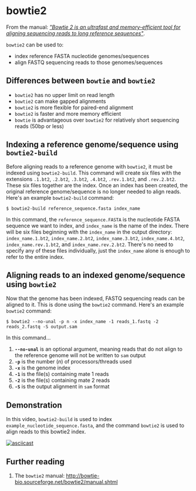 # bowtie2

From the manual: [*"Bowtie 2 is an ultrafast and memory-efficient tool for aligning sequencing reads to long reference sequences"*](http://bowtie-bio.sourceforge.net/bowtie2/manual.shtml).

`bowtie2` can be used to:
- index reference FASTA nucleotide genomes/sequences
- align FASTQ sequencing reads to those genomes/sequences

## Differences between `bowtie` and `bowtie2`

- `bowtie2` has no upper limit on read length
- `bowtie2` can make gapped alignments
- `bowtie2` is more flexible for paired-end alignment
- `bowtie2` is faster and more memory efficient
- `bowtie` is advantageous over `bowtie2` for relatively short sequencing reads (50bp or less)

## Indexing a reference genome/sequence using `bowtie2-build`

Before aligning reads to a reference genome with `bowtie2`, it must be indexed using `bowtie2-build`.
This command will create six files with the extensions `.1.bt2`, `.2.bt2`, `.3.bt2`, `.4.bt2`, `.rev.1.bt2`, and `.rev.2.bt2`.
These six files together are the index.
Once an index has been created, the original reference genome/sequence is no longer needed to align reads.
Here's an example `bowtie2-build` command:

```
$ bowtie2-build reference_sequence.fasta index_name
```

In this command, the `reference_sequence.FASTA` is the nucleotide FASTA sequence we want to index, and `index_name` is the name of the index.
There will be six files beginning with the `index_name` in the output directory: `index_name.1.bt2`, `index_name.2.bt2`, `index_name.3.bt2`, `index_name.4.bt2`, `index_name.rev.1.bt2`, and `index_name.rev.2.bt2`.
There's no need to specify any of these files individually, just the `index_name` alone is enough to refer to the entire index.

## Aligning reads to an indexed genome/sequence using `bowtie2`

Now that the genome has been indexed, FASTQ sequencing reads can be aligned to it.
This is done using the `bowtie2` command.
Here's an example `bowtie2` command:

```
$ bowtie2 --no-unal -p n -x index_name -1 reads_1.fastq -2 reads_2.fastq -S output.sam
```

In this command...

1. **`--no-unal`** is an optional argument, meaning reads that do not align to the reference genome will not be written to `sam` output
2. **`-p`** is the number (*n*) of processors/threads used
3. **`-x`** is the genome index
4. **`-1`** is the file(s) containing mate 1 reads
5. **`-2`** is the file(s) containing mate 2 reads
6. **`-S`** is the output alignment in `sam` format

## Demonstration

In this video, `bowtie2-build` is used to index `example_nucleotide_sequence.fasta`, and the command `bowtie2` is used to align reads to this bowtie2 index.

[![asciicast](https://asciinema.org/a/306536.svg)](https://asciinema.org/a/306536?autoplay=1)

## Further reading

1. The `bowtie2` manual: <http://bowtie-bio.sourceforge.net/bowtie2/manual.shtml>
